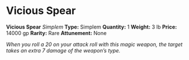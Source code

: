 # Vicious Spear

**Vicious Spear**
_Simplem_
**Type:** Simplem
**Quantity:** 1
**Weight:** 3 lb
**Price:** 14000 gp
**Rarity:** Rare
**Attunement:** None

*When you roll a 20 on your attack roll with this magic weapon, the target takes an extra 7 damage of the weapon’s type.*